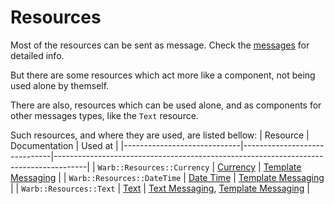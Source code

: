# Resources

Most of the resources can be sent as message. Check the [messages](../messages/README.md) for detailed info.

But there are some resources which act more like a component, not being used alone by themself.

There are also, resources which can be used alone, and as components for other messages types, like the `Text` resource.

Such resources, and where they are used, are listed bellow:
| Resource                    | Documentation                | Used at                                                                              |
|-----------------------------|------------------------------|--------------------------------------------------------------------------------------|
| `Warb::Resources::Currency` | [Currency](./currency.md)    | [Template Messaging](../messages/template.md)                                        |
| `Warb::Resources::DateTime` | [Date Time](./date_time.md)  | [Template Messaging](../messages/template.md)                                        |
| `Warb::Resources::Text`     | [Text](./text.md)            | [Text Messaging](../messages/text.md), [Template Messaging](../messages/template.md) |
